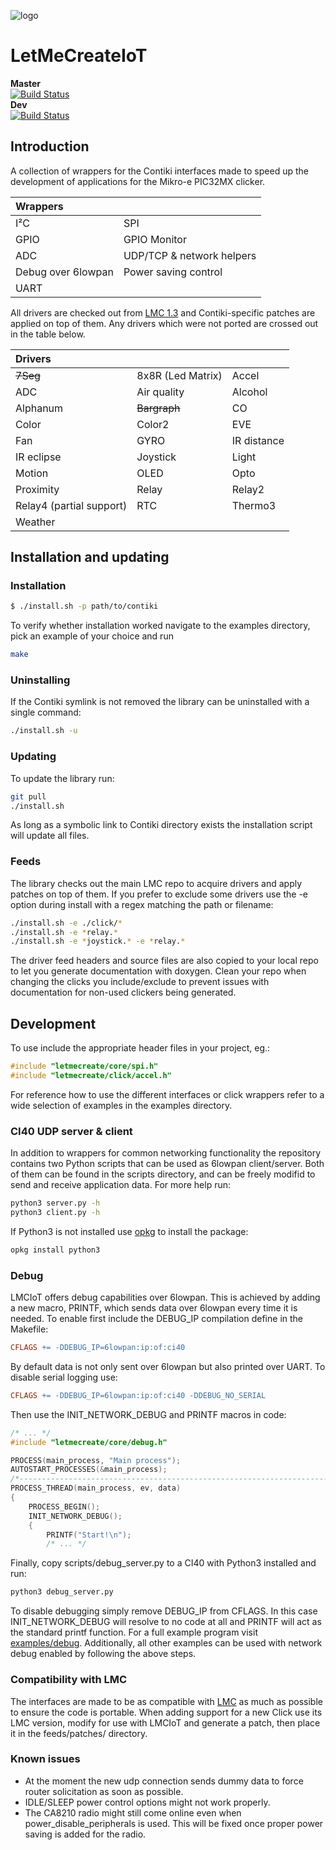 ![logo](https://static.creatordev.io/logo-md-s.svg)
# LetMeCreateIoT

**Master**  
[![Build Status](https://travis-ci.org/CreatorDev/LetMeCreateIoT.svg?branch=master)](https://travis-ci.org/mtusnio/LetMeCreateIoT)  
**Dev**  
[![Build Status](https://travis-ci.org/CreatorDev/LetMeCreateIoT.svg?branch=dev)](https://travis-ci.org/mtusnio/LetMeCreateIoT)

## Introduction

A collection of wrappers for the Contiki interfaces made to speed up the development of applications 
for the Mikro-e PIC32MX clicker.

|Wrappers||
|:------------| :-------------------|
|I²C|SPI|
|GPIO|GPIO Monitor|
|ADC|UDP/TCP & network helpers|
|Debug over 6lowpan|Power saving control|
|UART||

All drivers are checked out from [LMC 1.3](https://github.com/CreatorDev/LetMeCreate/tree/v1.3.0) and Contiki-specific patches are applied on top of them. Any drivers which were not ported are crossed out in the table below.

|Drivers|||
|:------------|:-------------------|:-------------------|
|~~7Seg~~|8x8R (Led Matrix)|Accel|
|ADC|Air quality|Alcohol|
|Alphanum|~~Bargraph~~|CO|
|Color|Color2|EVE|
|Fan|GYRO|IR distance|
|IR eclipse|Joystick|Light|
|Motion|OLED|Opto|
|Proximity|Relay|Relay2|
|Relay4 (partial support)|RTC|Thermo3|
|Weather||||

## Installation and updating

### Installation

```sh
$ ./install.sh -p path/to/contiki
```

To verify whether installation worked navigate to the examples directory, pick an example of your 
choice and run

```sh
make
```

### Uninstalling

If the Contiki symlink is not removed the library can be uninstalled with a single command:

```sh
./install.sh -u
```

### Updating

To update the library run:

```sh
git pull
./install.sh
```

As long as a symbolic link to Contiki directory exists the installation script will update all files.

### Feeds

The library checks out the main LMC repo to acquire drivers and apply patches on top of them. If you
prefer to exclude some drivers use the -e option during install with a regex matching the path or
filename:

```sh
./install.sh -e ./click/*
./install.sh -e *relay.*
./install.sh -e *joystick.* -e *relay.*
```

The driver feed headers and source files are also copied to your local repo to let you generate 
documentation with doxygen. Clean your repo when changing the clicks you include/exclude to prevent 
issues with documentation for non-used clickers being generated.

## Development

To use include the appropriate header files in your project, eg.:

```C
#include "letmecreate/core/spi.h"
#include "letmecreate/click/accel.h"
```

For reference how to use the different interfaces or click wrappers refer to a wide selection of 
examples in the examples directory.

### CI40 UDP server & client

In addition to wrappers for common networking functionality the repository contains two Python scripts
that can be used as 6lowpan client/server. Both of them can be found in the scripts directory, and
can be freely modifid to send and receive application data. For more help run:

```sh
python3 server.py -h
python3 client.py -h
```

If Python3 is not installed use [opkg](https://docs.creatordev.io/ci40/guides/openwrt-platform/#using-opkg)
to install the package:

```sh
opkg install python3
```

### Debug

LMCIoT offers debug capabilities over 6lowpan. This is achieved by adding a new macro, PRINTF, which 
sends data over 6lowpan every time it is needed. To enable first include the DEBUG_IP compilation 
define in the Makefile:

```Makefile
CFLAGS += -DDEBUG_IP=6lowpan:ip:of:ci40
```

By default data is not only sent over 6lowpan but also printed over UART. To disable serial logging use:

```Makefile
CFLAGS += -DDEBUG_IP=6lowpan:ip:of:ci40 -DDEBUG_NO_SERIAL
```

Then use the INIT_NETWORK_DEBUG and PRINTF macros in code:
```C
/* ... */
#include "letmecreate/core/debug.h"

PROCESS(main_process, "Main process");
AUTOSTART_PROCESSES(&main_process);
/*---------------------------------------------------------------------------*/
PROCESS_THREAD(main_process, ev, data)
{
    PROCESS_BEGIN();
    INIT_NETWORK_DEBUG();
    {
        PRINTF("Start!\n");
        /* ... */
```
Finally, copy scripts/debug_server.py to a CI40 with Python3 installed and run:
```sh
python3 debug_server.py
```

To disable debugging simply remove DEBUG_IP from CFLAGS. In this case INIT_NETWORK_DEBUG will 
resolve to no code at all and PRINTF will act as the standard printf function. For a full example 
program visit [examples/debug](https://github.com/CreatorDev/LetMeCreateIoT/tree/master/examples/debug). 
Additionally, all other examples can be used with network debug enabled by following the above steps.

### Compatibility with LMC

The interfaces are made to be as compatible with [LMC](https://github.com/CreatorDev/LetMeCreate) 
as much as possible to ensure the code is portable. When adding support for a new Click use its LMC
version, modify for use with LMCIoT and generate a patch, then place it in the
feeds/patches/ directory.

### Known issues

- At the moment the new udp connection sends dummy data to force router solicitation as soon as 
possible.
- IDLE/SLEEP power control options might not work properly.
- The CA8210 radio might still come online even when power_disable_peripherals is used. This will be
fixed once proper power saving is added for the radio.
